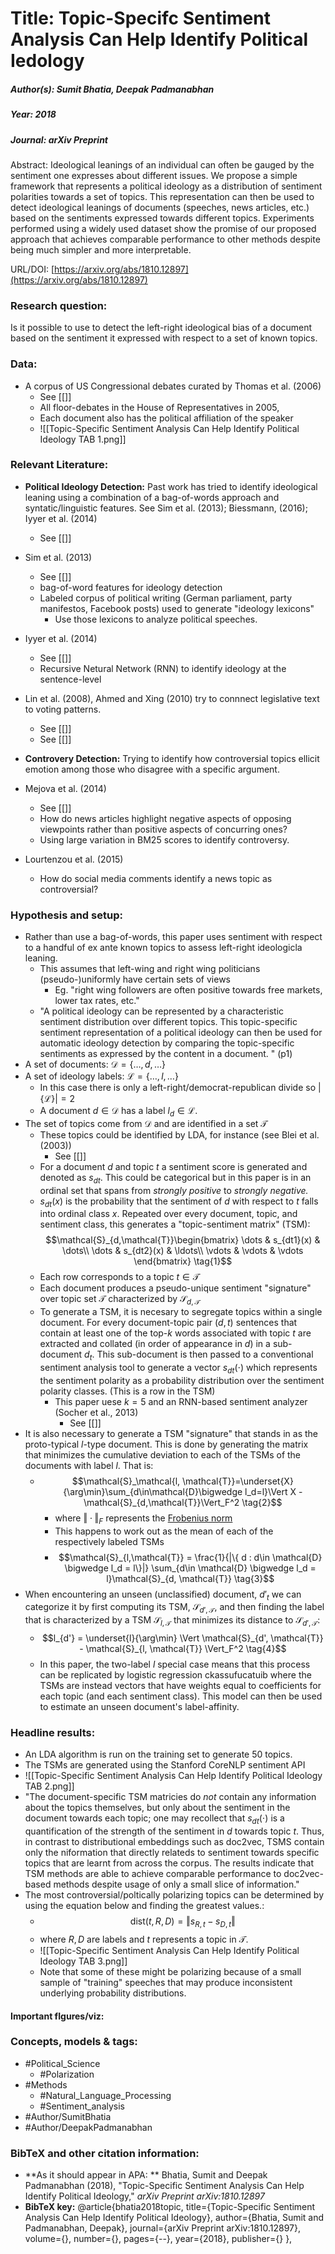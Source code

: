 # Title: Topic-Specifc Sentiment Analysis Can Help Identify Political Iedology
##### Author(s): Sumit Bhatia, Deepak Padmanabhan
##### Year: 2018
##### Journal: *arXiv Preprint*

Abstract: Ideological leanings of an individual can often be gauged by the sentiment one expresses about different issues. We propose a simple framework that represents a political ideology as a distribution of sentiment polarities towards a set of topics. This representation can then be used to detect ideological leanings of documents (speeches, news articles, etc.) based on the sentiments expressed towards different topics. Experiments performed using a widely used dataset show the promise of our proposed approach that achieves comparable performance to other methods despite being much simpler and more interpretable.

URL/DOI: [https://arxiv.org/abs/1810.12897](https://arxiv.org/abs/1810.12897)

### Research question: 
Is it possible to use to detect the left-right ideological bias of a document based on the sentiment it expressed with respect to a set of known topics.

### Data:
- A corpus of US Congressional debates curated by Thomas et al. (2006)
	- See [[]]
	- All floor-debates in the House of Representatives in 2005,
	- Each document also has the political affiliation of the speaker
	- ![[Topic-Specific Sentiment Analysis Can Help Identify Political Ideology TAB 1.png]]

### Relevant Literature:
- **Political Ideology Detection:** Past work has tried to identify ideological leaning using a combination of a bag-of-words approach and syntatic/linguistic features. See Sim et al. (2013); Biessmann, (2016); Iyyer et al. (2014)
	- See [[]]
- Sim et al. (2013)
	- See [[]]
	- bag-of-word features for ideology detection 
	- Labeled corpus of political writing (German parliament, party manifestos, Facebook posts) used to generate "ideology lexicons"
		- Use those lexicons to analyze political speeches.
- Iyyer et al. (2014)
	- See [[]]
	- Recursive Netural Network (RNN) to identify ideology at the sentence-level
- Lin et al. (2008), Ahmed and Xing (2010) try to connnect legislative text to voting patterns.
	- See [[]]
	- See [[]]

- **Controvery Detection:** Trying to identify how controversial topics ellicit emotion among those who disagree with a specific argument.
- Mejova et al. (2014)
	- See [[]]
	- How do news articles highlight negative aspects of opposing viewpoints rather than positive aspects of concurring ones? 
	- Using large variation in BM25 scores to identify controversy.
- Lourtenzou et al. (2015)
	- How do social media comments identify a news topic as controversial?

### Hypothesis and setup:
- Rather than use a bag-of-words, this paper uses sentiment with respect to a handful of ex ante known topics to assess left-right ideologicla leaning.
	- This assumes that left-wing and right wing politicians (pseudo-)uniformly have certain sets of views
		- Eg. "right wing followers are often positive towards free markets, lower tax rates, etc."
	- "A political ideology can be represented by a characteristic sentiment distribution over different topics. This topic-specific sentiment representation of a political ideology can then be used for automatic ideology detection by comparing the topic-specific sentiments as expressed by the content in a document. " (p1)
- A set of documents: $\mathcal{D}=\{\ldots,d, \ldots\}$
- A set of ideology labels: $\mathcal{L}=\{\ldots, l, \ldots\}$
	- In this case there is only a left-right/democrat-republican divide so $|\{\mathcal{L}\}|=2$
	- A document $d\in\mathcal{D}$ has a label $l_d\in\mathcal{L}$.
- The set of topics come from $\mathcal{D}$ and are identified in a set $\mathcal{T}$
	- These topics could be identified by LDA, for instance (see Blei et al. (2003))
		- See [[]]
	- For a document $d$ and topic $t$ a sentiment score is generated and denoted as $s_{dt}$. This could be categorical but in this paper is in an ordinal set that spans from *strongly positive* to *strongly negative.*
	- $s_{dt}(x)$ is the probability that the sentiment of $d$ with respect to $t$ falls into ordinal class $x$. Repeated over every document, topic, and sentiment class, this generates a "topic-sentiment matrix" (TSM):
	$$\mathcal{S}_{d,\mathcal{T}}\begin{bmatrix}
	\dots & s_{dt1}(x) & \dots\\
	\dots & s_{dt2}(x) & \ldots\\
	\vdots & \vdots & \vdots 
	\end{bmatrix}
	 \tag{1}$$
	 - Each row corresponds to a topic $t\in\mathcal{T}$
	 - Each document produces a pseudo-unique sentiment "signature" over topic set $\mathcal{T}$ characterized by $\mathcal{S}_{d,\mathcal{T}}$
	 - To generate a TSM, it is necesary to segregate topics within a single document. For every document-topic pair $(d,t)$ sentences that contain at least one of the top-$k$ words associated with topic $t$ are extracted and collated (in order of appearance in $d$) in a sub-document $d_t$.  This sub-document is then passed to a conventional sentiment analysis tool to generate a vector $s_{dt}(\cdot)$ which represents the sentiment polarity as a probability distribution over the sentiment polarity classes. (This is a row in the TSM) 
		 - This paper uese $k=5$ and an RNN-based sentiment analyzer (Socher et al., 2013)
			 - See [[]]
 - It is also necessary to generate a TSM "signature" that stands in as the proto-typical $l$-type document.  This is done by generating the matrix that minimizes the cumulative deviation to each of the TSMs of the documents with label $l$. That is:
	 - $$\mathcal{S}_\mathcal{l, \mathcal{T}}=\underset{X}{\arg\min}\sum_{d\in\mathcal{D}\bigwedge l_d=l}\Vert X - \mathcal{S}_{d,\mathcal{T}}\Vert_F^2 \tag{2}$$
		 - where $\Vert \cdot\Vert_F$ represents the [Frobenius norm](https://mathworld.wolfram.com/FrobeniusNorm.html)
		 - This happens to work out as the mean of each of the respectively labeled TSMs
		 - $$\mathcal{S}_{l,\mathcal{T}} = \frac{1}{|\{ d : d\in \mathcal{D} \bigwedge l_d = l\}|} \sum_{d\in \mathcal{D} \bigwedge l_d = l}\mathcal{S}_{d, \mathcal{T}} \tag{3}$$
- When encountering an unseen (unclassified) document, $d'_t$ we can categorize it by first computing its TSM, $\mathcal{S}_{d', \mathcal{T}}$, and then finding the label that is characterized by a TSM $\mathcal{S}_{l,\mathcal{T}}$ that minimizes its distance to $\mathcal{S}_{d', \mathcal{T}}$: 
	- $$l_{d'} = \underset{l}{\arg\min} \Vert \mathcal{S}_{d', \mathcal{T}} - \mathcal{S}_{l, \mathcal{T}} \Vert_F^2 \tag{4}$$
	- In this paper, the two-label $l$ special case means that this process can be replicated by logistic regression ckassufucatuib where the TSMs are instead vectors that have weights equal to coefficients for each topic (and each sentiment class). This model can then be used to estimate an unseen document's label-affinity.

### Headline results:
- An LDA algorithm is run on the training set to generate 50 topics.
- The TSMs are generated using the Stanford CoreNLP sentiment API
- ![[Topic-Specific Sentiment Analysis Can Help Identify Political Ideology TAB 2.png]]
- "The document-specific TSM matricies do *not* contain any information about the topics themselves, but only about the sentiment in the document towards each topic; one may recollect that $s_{dt}(\cdot)$ is a quantification of the strength of the sentiment in $d$ towards topic $t$. Thus, in contrast to distributional embeddings such as doc2vec, TSMS contain only the niformation that directly relateds to sentiment towards specific topics that are learnt from across the corpus. The results indicate that TSM methods are able to achieve comparable performance to doc2vec-based methods despite usage of only a small slice of information."
- The most controversial/poltically polarizing topics can be determined by using the equation below and finding the greatest values.:
	- $$\text{dist}(t,R,D) = \Vert s_{R,t} - s_{D,t} \Vert \tag{5}$$
	- where $R,D$ are labels and $t$ represents a topic in $\mathcal{T}$.
	- ![[Topic-Specific Sentiment Analysis Can Help Identify Political Ideology TAB 3.png]]
	- Note that some of these might be polarizing because of a small sample of "training" speeches that may produce inconsistent underlying probability distributions.

#### Important fIgures/viz:

### Concepts, models & tags:
- #Political_Science
	- #Polarization
- #Methods 
	- #Natural_Language_Processing 
	- #Sentiment_analysis 
- #Author/SumitBhatia
- #Author/DeepakPadmanabhan

### BibTeX and other citation information:
- **As it should appear in APA: ** Bhatia, Sumit and Deepak Padmanabhan (2018), "Topic-Specific Sentiment Analysis Can Help Identify Political Ideology," *arXiv Preprint arXiv:1810.12897*
- **BibTeX key:** @article{bhatia2018topic,
 title={Topic-Specific Sentiment Analysis Can Help Identify Political Ideology},
 author={Bhatia, Sumit and Padmanabhan, Deepak},
 journal={arXiv Preprint arXiv:1810.12897},
 volume={},
 number={},
 pages={--},
 year={2018},
 publisher={}
},